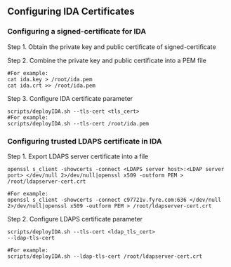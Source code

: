 ## Configuring IDA Certificates

### Configuring a signed-certificate for IDA

Step 1. Obtain the private key and public certificate of signed-certificate

Step 2. Combine the private key and public certificate into a PEM file

```
#For example:
cat ida.key > /root/ida.pem
cat ida.crt >> /root/ida.pem
```

Step 3. Configure IDA certificate parameter

```
scripts/deployIDA.sh --tls-cert <tls_cert>
#For example:
scripts/deployIDA.sh --tls-cert /root/ida.pem
```

### Configuring trusted LDAPS certificate in IDA

Step 1. Export LDAPS server certificate into a file

```
openssl s_client -showcerts -connect <LDAPS server host>:<LDAP server port> </dev/null 2>/dev/null|openssl x509 -outform PEM > /root/ldapserver-cert.crt

#For example:
openssl s_client -showcerts -connect c97721v.fyre.com:636 </dev/null 2>/dev/null|openssl x509 -outform PEM > /root/ldapserver-cert.crt
```

Step 2. Configure LDAPS certificate parameter

```
scripts/deployIDA.sh --tls-cert <ldap_tls_cert>
--ldap-tls-cert

#For example:
scripts/deployIDA.sh --ldap-tls-cert /root/ldapserver-cert.crt
```

